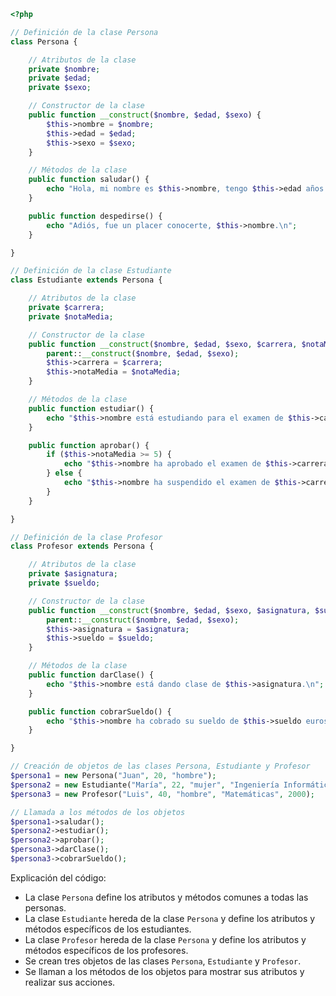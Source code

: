 ```php
<?php

// Definición de la clase Persona
class Persona {

    // Atributos de la clase
    private $nombre;
    private $edad;
    private $sexo;

    // Constructor de la clase
    public function __construct($nombre, $edad, $sexo) {
        $this->nombre = $nombre;
        $this->edad = $edad;
        $this->sexo = $sexo;
    }

    // Métodos de la clase
    public function saludar() {
        echo "Hola, mi nombre es $this->nombre, tengo $this->edad años y soy $this->sexo.\n";
    }

    public function despedirse() {
        echo "Adiós, fue un placer conocerte, $this->nombre.\n";
    }

}

// Definición de la clase Estudiante
class Estudiante extends Persona {

    // Atributos de la clase
    private $carrera;
    private $notaMedia;

    // Constructor de la clase
    public function __construct($nombre, $edad, $sexo, $carrera, $notaMedia) {
        parent::__construct($nombre, $edad, $sexo);
        $this->carrera = $carrera;
        $this->notaMedia = $notaMedia;
    }

    // Métodos de la clase
    public function estudiar() {
        echo "$this->nombre está estudiando para el examen de $this->carrera.\n";
    }

    public function aprobar() {
        if ($this->notaMedia >= 5) {
            echo "$this->nombre ha aprobado el examen de $this->carrera.\n";
        } else {
            echo "$this->nombre ha suspendido el examen de $this->carrera.\n";
        }
    }

}

// Definición de la clase Profesor
class Profesor extends Persona {

    // Atributos de la clase
    private $asignatura;
    private $sueldo;

    // Constructor de la clase
    public function __construct($nombre, $edad, $sexo, $asignatura, $sueldo) {
        parent::__construct($nombre, $edad, $sexo);
        $this->asignatura = $asignatura;
        $this->sueldo = $sueldo;
    }

    // Métodos de la clase
    public function darClase() {
        echo "$this->nombre está dando clase de $this->asignatura.\n";
    }

    public function cobrarSueldo() {
        echo "$this->nombre ha cobrado su sueldo de $this->sueldo euros.\n";
    }

}

// Creación de objetos de las clases Persona, Estudiante y Profesor
$persona1 = new Persona("Juan", 20, "hombre");
$persona2 = new Estudiante("María", 22, "mujer", "Ingeniería Informática", 7.5);
$persona3 = new Profesor("Luis", 40, "hombre", "Matemáticas", 2000);

// Llamada a los métodos de los objetos
$persona1->saludar();
$persona2->estudiar();
$persona2->aprobar();
$persona3->darClase();
$persona3->cobrarSueldo();

```

Explicación del código:

* La clase `Persona` define los atributos y métodos comunes a todas las personas.
* La clase `Estudiante` hereda de la clase `Persona` y define los atributos y métodos específicos de los estudiantes.
* La clase `Profesor` hereda de la clase `Persona` y define los atributos y métodos específicos de los profesores.
* Se crean tres objetos de las clases `Persona`, `Estudiante` y `Profesor`.
* Se llaman a los métodos de los objetos para mostrar sus atributos y realizar sus acciones.